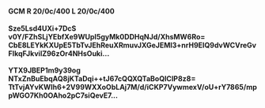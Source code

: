 #### GCM R 20/0c/400 L 20/0c/400
**Sze5Lsd4UXi+7DcS**<br/>**v0Y/FZhSLjYEbfXe9WUpI5gyMk0DDHqNJd/XhsMW6Ro=**<br/>**CbE8LEYkKXUpE5TbTvJEhReuXRmuvJXGeJEMl3+nrH9EIQ9dvWCVreGvFIkqFJkvilZ96zOr4NHsOuki...**<br/><br/>
**YTX9JBEP1m9y39og**<br/>**NTxZnBuEbqAQ8jKTaDqi++tJ67cQQXQTaBoQlCIP8z8=**<br/>**TtTvjAYvKWIh6+2V99WXXoObLAj7M/d/iCKP7VywmexV/oU+rY7865/mppWGO7Kh0OAho2pC7siQevE7...**